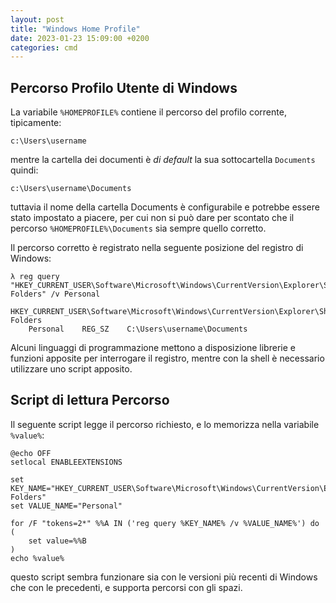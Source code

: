 ```yaml
---
layout: post
title: "Windows Home Profile"
date: 2023-01-23 15:09:00 +0200
categories: cmd
---
```


## Percorso Profilo Utente di Windows

La variabile `%HOMEPROFILE%` contiene il percorso del profilo corrente, tipicamente:

    c:\Users\username

mentre la cartella dei documenti è *di default* la sua sottocartella `Documents` quindi:

    c:\Users\username\Documents

tuttavia il nome della cartella Documents è configurabile e potrebbe essere stato impostato a piacere,
per cui non si può dare per scontato che il percorso `%HOMEPROFILE%\Documents` sia sempre quello corretto.

Il percorso corretto è registrato nella seguente posizione del registro di Windows:

    λ reg query "HKEY_CURRENT_USER\Software\Microsoft\Windows\CurrentVersion\Explorer\Shell Folders" /v Personal
    
    HKEY_CURRENT_USER\Software\Microsoft\Windows\CurrentVersion\Explorer\Shell Folders
        Personal    REG_SZ    C:\Users\username\Documents

Alcuni linguaggi di programmazione mettono a disposizione librerie e funzioni apposite per interrogare il registro,
mentre con la shell è necessario utilizzare uno script apposito.

## Script di lettura Percorso

Il seguente script legge il percorso richiesto, e lo memorizza nella variabile `%value%`:

    @echo OFF
    setlocal ENABLEEXTENSIONS
    
    set KEY_NAME="HKEY_CURRENT_USER\Software\Microsoft\Windows\CurrentVersion\Explorer\Shell Folders"
    set VALUE_NAME="Personal"
    
    for /F "tokens=2*" %%A IN ('reg query %KEY_NAME% /v %VALUE_NAME%') do (
        set value=%%B
    )
    echo %value%

questo script sembra funzionare sia con le versioni più recenti di Windows che con le precedenti, e supporta percorsi con gli spazi.
